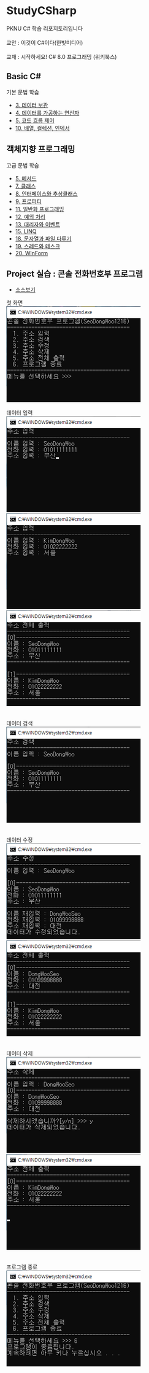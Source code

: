 # StudyCSharp
PKNU C# 학습 리포지토리입니다 <br><br>
교안 : 이것이 C#이다(한빛미디어) <br><br>
교재 : 시작하세요! C# 8.0 프로그래밍 (위키북스)

## Basic C#
기본 문법 학습

- [3. 데이터 보관](https://github.com/SeoDongWoo1216/StudyCSharp21/tree/main/chap03/Chap03App)
- [4. 데이터를 가공하는 연산자](https://github.com/SeoDongWoo1216/StudyCSharp21/tree/main/chap04/Chap04App)
- [5. 코드 흐름 제어](https://github.com/SeoDongWoo1216/StudyCSharp21/tree/main/chap05/Chap05App)
- [10. 배열, 컬렉션, 인덱서](https://github.com/SeoDongWoo1216/StudyCSharp21/tree/main/chap10/chap10App)

## 객체지향 프로그래밍
고급 문법 학습
- [5. 메서드](https://github.com/SeoDongWoo1216/StudyCSharp21/tree/main/chap06/Chap06App)
- [7. 클래스](https://github.com/SeoDongWoo1216/StudyCSharp21/tree/main/chap07/Chap07App)
- [8. 인터페이스와 추상클래스](https://github.com/SeoDongWoo1216/StudyCSharp21/tree/main/chap08/Chap08App)
- [9. 프로퍼티](https://github.com/SeoDongWoo1216/StudyCSharp21/tree/main/chap09/chap09App)
- [11. 일반화 프로그래밍](https://github.com/SeoDongWoo1216/StudyCSharp21/tree/main/chap11/chap11App)
- [12. 예외 처리](https://github.com/SeoDongWoo1216/StudyCSharp21/tree/main/chap12/chap12App)
- [13. 대리자와 이벤트](https://github.com/SeoDongWoo1216/StudyCSharp21/tree/main/chap13/chap13App)
- [15. LINQ](https://github.com/SeoDongWoo1216/StudyCSharp21/tree/main/chap15/Chap15App)
- [18. 문자열과 파일 다루기](https://github.com/SeoDongWoo1216/StudyCSharp21/tree/main/chap18/chap18App)
- [19. 스레드와 테스크](https://github.com/SeoDongWoo1216/StudyCSharp21/tree/main/chap19/Chap19App)
- [20. WinForm](https://github.com/SeoDongWoo1216/StudyCSharp21/tree/main/chap20/chap20App)


## Project 실습 : 콘솔 전화번호부 프로그램
- [소스보기](https://github.com/SeoDongWoo1216/StudyCSharp21/tree/main/chap99/chap99App/21_03_04_AddressBookApp)

첫 화면<br>
![첫화면](https://github.com/SeoDongWoo1216/StudyCSharp21/blob/main/chap99/chap99App/21_03_04_AddressBookApp/ResultImage/0_%EC%B2%AB%ED%99%94%EB%A9%B4.png "첫 화면")

데이터 입력<br>
![입력1](https://github.com/SeoDongWoo1216/StudyCSharp21/blob/main/chap99/chap99App/21_03_04_AddressBookApp/ResultImage/1_%EC%9E%85%EB%A0%A5_02.png "입력1")
![입력2](https://github.com/SeoDongWoo1216/StudyCSharp21/blob/main/chap99/chap99App/21_03_04_AddressBookApp/ResultImage/1_%EC%9E%85%EB%A0%A5_03.png "입력2")
![입력3](https://github.com/SeoDongWoo1216/StudyCSharp21/blob/main/chap99/chap99App/21_03_04_AddressBookApp/ResultImage/1_%EC%9E%85%EB%A0%A5_04(%EC%B6%9C%EB%A0%A5).png "입력된거확인(출력)")


<br>데이터 검색<br>
![검색1](https://github.com/SeoDongWoo1216/StudyCSharp21/blob/main/chap99/chap99App/21_03_04_AddressBookApp/ResultImage/2_%EA%B2%80%EC%83%89_01.png "데이터 검색")

<br>데이터 수정<br>
![수정1](https://github.com/SeoDongWoo1216/StudyCSharp21/blob/main/chap99/chap99App/21_03_04_AddressBookApp/ResultImage/3_%EC%88%98%EC%A0%95_01.png "수정")
![수정2](https://github.com/SeoDongWoo1216/StudyCSharp21/blob/main/chap99/chap99App/21_03_04_AddressBookApp/ResultImage/3_%EC%88%98%EC%A0%95_02(%EC%B6%9C%EB%A0%A5).png "데이터 수정 확인(출력)")

<br>데이터 삭제<br>
![삭제1](https://github.com/SeoDongWoo1216/StudyCSharp21/blob/main/chap99/chap99App/21_03_04_AddressBookApp/ResultImage/4_%EC%82%AD%EC%A0%9C_01.png "삭제")
![삭제2](https://github.com/SeoDongWoo1216/StudyCSharp21/blob/main/chap99/chap99App/21_03_04_AddressBookApp/ResultImage/4_%EC%82%AD%EC%A0%9C_02(%EC%B6%9C%EB%A0%A5).png "데이터 삭제 확인(출력)")

<br>프로그램 종료<br>
![종료](https://github.com/SeoDongWoo1216/StudyCSharp21/blob/main/chap99/chap99App/21_03_04_AddressBookApp/ResultImage/6_%EC%A2%85%EB%A3%8C.png "프로그램 종료")
